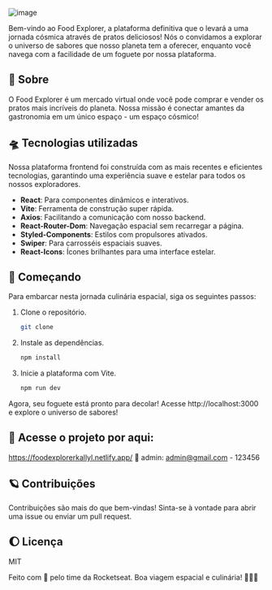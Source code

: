 ![image](https://github.com/kallyl15/food-explorer-front/assets/48924767/c7ec022b-8e18-4fb4-ba79-adeaf2d5df60)

Bem-vindo ao Food Explorer, a plataforma definitiva que o levará a uma jornada cósmica através de pratos deliciosos! Nós o convidamos a explorar o universo de sabores que nosso planeta tem a oferecer, enquanto você navega com a facilidade de um foguete por nossa plataforma.


## 🌌 Sobre

O Food Explorer é um mercado virtual onde você pode comprar e vender os pratos mais incríveis do planeta. Nossa missão é conectar amantes da gastronomia em um único espaço - um espaço cósmico!

## 🛸 Tecnologias utilizadas

Nossa plataforma frontend foi construída com as mais recentes e eficientes tecnologias, garantindo uma experiência suave e estelar para todos os nossos exploradores.

- **React**: Para componentes dinâmicos e interativos.
- **Vite**: Ferramenta de construção super rápida.
- **Axios**: Facilitando a comunicação com nosso backend.
- **React-Router-Dom**: Navegação espacial sem recarregar a página.
- **Styled-Components**: Estilos com propulsores ativados.
- **Swiper**: Para carrosséis espaciais suaves.
- **React-Icons**: Ícones brilhantes para uma interface estelar.

## 🌠 Começando

Para embarcar nesta jornada culinária espacial, siga os seguintes passos:

1. Clone o repositório.
   
   ```bash
   git clone 
   
2. Instale as dependências.
    ```bash
    npm install

3. Inicie a plataforma com Vite.
   ```bash
   npm run dev

Agora, seu foguete está pronto para decolar! Acesse http://localhost:3000 e explore o universo de sabores!

## 🌟 Acesse o projeto por aqui:
https://foodexplorerkallyl.netlify.app/
🔑 admin: admin@gmail.com - 123456

## 🪐 Contribuições
Contribuições são mais do que bem-vindas! Sinta-se à vontade para abrir uma issue ou enviar um pull request.

## 🌔 Licença
MIT

Feito com 💙 pelo time da Rocketseat. Boa viagem espacial e culinária! 🚀🍔🌌
